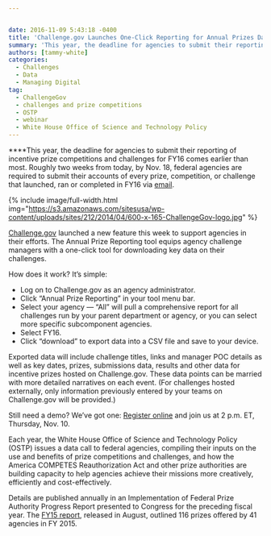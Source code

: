 ```yaml
---


date: 2016-11-09 5:43:18 -0400
title: 'Challenge.gov Launches One-Click Reporting for Annual Prizes Data Call'
summary: 'This year, the deadline for agencies to submit their reporting of incentive prize competitions and challenges for FY16 comes earlier than most. Roughly two weeks from today, by Nov. 18, federal agencies are required to submit their accounts of every prize, competition, or challenge that launched, ran or completed in FY16 via email.&nbsp; {% img=&quot;https\://s3.amazonaws.com/sitesusa/wp-content/uploads/sites/212/2014/04/600-x-165-ChallengeGov-logo.jpg&quot;'
authors: [tammy-white]
categories:
  - Challenges
  - Data
  - Managing Digital
tag:
  - ChallengeGov
  - challenges and prize competitions
  - OSTP
  - webinar
  - White House Office of Science and Technology Policy
---
```


****This year, the deadline for agencies to submit their reporting of incentive prize competitions and challenges for FY16 comes earlier than most. Roughly two weeks from today, by Nov. 18, federal agencies </span><span style="font-weight: 400">are required</span> <span style="font-weight: 400">to submit their accounts of every prize, competition, or challenge that launched, ran or completed in FY16 via </span>[<span style="font-weight: 400">email</span>](mailto:prizes@ostp.eop.gov)<span style="font-weight: 400">. </p> 

<p>
  
{% include image/full-width.html img="https://s3.amazonaws.com/sitesusa/wp-content/uploads/sites/212/2014/04/600-x-165-ChallengeGov-logo.jpg" %}
</p>

<p>
  <a href="http://www.Challenge.gov">Challenge.gov</a> launched a new feature this week to support agencies in their efforts. The Annual Prize Reporting tool equips agency challenge managers with a one-click tool for downloading key data on their challenges.
</p>

<p>
  How does it work? It’s simple:
</p>

<ul>
  <li style="font-weight: 400">
    Log on to Challenge.gov as an agency administrator.
  </li>
  <li style="font-weight: 400">
    Click “Annual Prize Reporting” in your tool menu bar.
  </li>
  <li style="font-weight: 400">
    Select your agency &#8212; “All” will pull a comprehensive report for all challenges run by your parent department or agency, or you can select more specific subcomponent agencies.
  </li>
  <li style="font-weight: 400">
    Select FY16.
  </li>
  <li style="font-weight: 400">
    Click “download” to export data into a CSV file and save to your device.
  </li>
</ul>

<p>
  Exported data will include challenge titles, links and manager POC details as well as key dates, prizes, submissions data, results and other data for incentive prizes hosted on Challenge.gov. These data points can be married with more detailed narratives on each event. (For challenges hosted externally, only information previously entered by your teams on Challenge.gov will be provided.)
</p>

<p>
  Still need a demo? We’ve got one: <a href="https://attendee.gotowebinar.com/register/3423150611212384259">Register online</a> and join us at 2 p.m. ET, Thursday, Nov. 10.
</p>

<p>
  Each year, the White House Office of Science and Technology Policy (OSTP) issues a data call to federal agencies, compiling their inputs on the use and benefits of prize competitions and challenges, and how the America COMPETES Reauthorization Act and other prize authorities are building capacity to help agencies achieve their missions more creatively, efficiently and cost-effectively.
</p>

<p>
  Details are published annually in an Implementation of Federal Prize Authority Progress Report presented to Congress for the preceding fiscal year. The </span><a href="https://www.whitehouse.gov/sites/default/files/fy2015_competes_prizes_report.pdf"><span style="font-weight: 400">FY15 report</span></a><span style="font-weight: 400">, released in August, outlined 116 prizes offered by 41 agencies in FY 2015.</p>